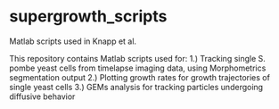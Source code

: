 # supergrowth_scripts
Matlab scripts used in Knapp et al. 

This repository contains Matlab scripts used for:
1.) Tracking single S. pombe yeast cells from timelapse imaging data, using Morphometrics segmentation output 
2.) Plotting growth rates for growth trajectories of single yeast cells
3.) GEMs analysis for tracking particles undergoing diffusive behavior

